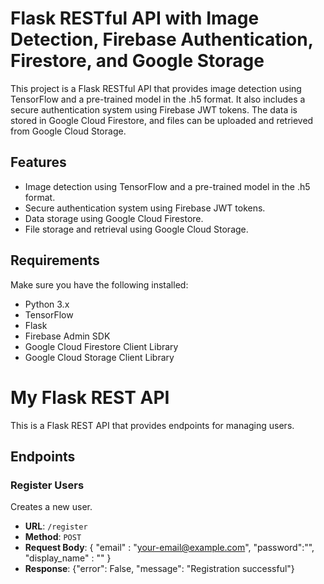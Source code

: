 # Flask RESTful API with Image Detection, Firebase Authentication, Firestore, and Google Storage

This project is a Flask RESTful API that provides image detection using TensorFlow and a pre-trained model in the .h5 format. It also includes a secure authentication system using Firebase JWT tokens. The data is stored in Google Cloud Firestore, and files can be uploaded and retrieved from Google Cloud Storage.

## Features

- Image detection using TensorFlow and a pre-trained model in the .h5 format.
- Secure authentication system using Firebase JWT tokens.
- Data storage using Google Cloud Firestore.
- File storage and retrieval using Google Cloud Storage.

## Requirements

Make sure you have the following installed:

- Python 3.x
- TensorFlow
- Flask
- Firebase Admin SDK
- Google Cloud Firestore Client Library
- Google Cloud Storage Client Library

# My Flask REST API

This is a Flask REST API that provides endpoints for managing users.

## Endpoints

### Register Users

Creates a new user.

- **URL**: `/register`
- **Method**: `POST`
- **Request Body**: 
{
    "email" : "<your-email@example.com>",
    "password":"<your-password>",
    "display_name" : "<your-display-name>"
}
- **Response**: 
  {"error": False, "message": "Registration successful"}
